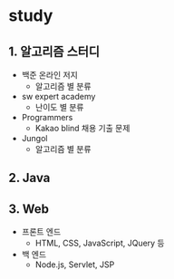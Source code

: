 # study
## 1. 알고리즘 스터디
  * 백준 온라인 저지
    * 알고리즘 별 분류
  * sw expert academy
    * 난이도 별 분류
  * Programmers
    * Kakao blind 채용 기출 문제
  * Jungol
    * 알고리즘 별 분류
  
## 2. Java

## 3. Web
  * 프론트 엔드
    * HTML, CSS, JavaScript, JQuery 등
  * 백 엔드
    * Node.js, Servlet, JSP
